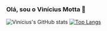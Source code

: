 ### Olá, sou o Vinícius Motta 👋

![Vinícius's GitHub stats](https://github-readme-stats.vercel.app/api?username=Vinicius-Motta&show_icons=true&theme=merko)
[![Top Langs](https://github-readme-stats.vercel.app/api/top-langs/?username=Vinicius-Motta&layout=compact)](https://github.com/Vinicius-Motta/github-readme-stats)





